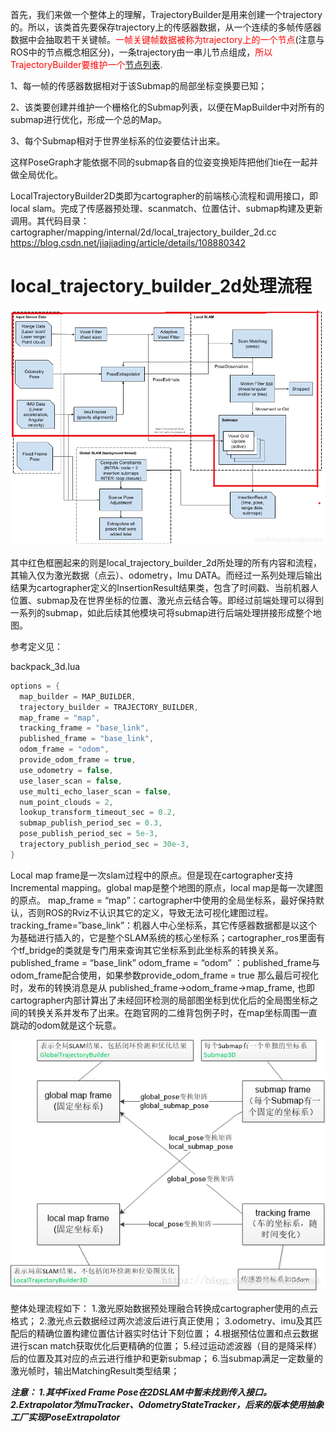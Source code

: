 首先，我们来做一个整体上的理解，TrajectoryBuilder是用来创建一个trajectory的。所以，该类首先要保存trajectory上的传感器数据，从一个连续的多帧传感器数据中会抽取若干关键帧。<font color=red>一帧关键帧数据被称为trajectory上的一个节点</font>(注意与ROS中的节点概念相区分)，一条trajectory由一串儿节点组成，<font color=red>所以TrajectoryBuilder要维护一个[节点列表](https://www.zhihu.com/search?q=节点列表&search_source=Entity&hybrid_search_source=Entity&hybrid_search_extra={"sourceType"%3A"article"%2C"sourceId"%3A48790984})</font>.

1、每一帧的传感器数据相对于该Submap的局部坐标变换要已知；

2、该类要创建并维护一个栅格化的Submap列表，以便在MapBuilder中对所有的submap进行优化，形成一个总的Map。

3、每个Submap相对于世界坐标系的位姿要估计出来。

这样PoseGraph才能依据不同的submap各自的位姿变换矩阵把他们tie在一起并做全局优化。



LocalTrajectoryBuilder2D类即为cartographer的前端核心流程和调用接口，即local slam。完成了传感器预处理、scanmatch、位置估计、submap构建及更新调用。其代码目录：
cartographer/mapping/internal/2d/local_trajectory_builder_2d.cc
https://blog.csdn.net/jiajiading/article/details/108880342



# local_trajectory_builder_2d处理流程

![](assets/local.png)

其中红色框圈起来的则是local_trajectory_builder_2d所处理的所有内容和流程，其输入仅为激光数据（点云）、odometry，Imu DATA。而经过一系列处理后输出结果为cartographer定义的InsertionResult结果类，包含了时间戳、当前机器人位置、submap及在世界坐标的位置、激光点云结合等。即经过前端处理可以得到一系列的submap，如此后续其他模块可将submap进行后端处理拼接形成整个地图。



参考定义见：

backpack_3d.lua

```c++
options = {
  map_builder = MAP_BUILDER,
  trajectory_builder = TRAJECTORY_BUILDER,
  map_frame = "map",
  tracking_frame = "base_link",
  published_frame = "base_link",
  odom_frame = "odom",
  provide_odom_frame = true,
  use_odometry = false,
  use_laser_scan = false,
  use_multi_echo_laser_scan = false,
  num_point_clouds = 2,
  lookup_transform_timeout_sec = 0.2,
  submap_publish_period_sec = 0.3,
  pose_publish_period_sec = 5e-3,
  trajectory_publish_period_sec = 30e-3,
}
```



 Local map frame是一次slam过程中的原点。但是现在cartographer支持Incremental mapping。global map是整个地图的原点，local map是每一次建图的原点。
   map_frame = “map”：cartographer中使用的全局坐标系，最好保持默认，否则ROS的Rviz不认识其它的定义，导致无法可视化建图过程。
    tracking_frame=”base_link”：机器人中心坐标系，其它传感器数据都是以这个为基础进行插入的，它是整个SLAM系统的核心坐标系；cartographer_ros里面有个tf_bridge的类就是专门用来查询其它坐标系到此坐标系的转换关系。
   published_frame = “base_link”
   odom_frame = “odom”  ：published_frame与odom_frame配合使用，如果参数provide_odom_frame = true  那么最后可视化时，发布的转换消息是从 published_frame->odom_frame->map_frame,  也即cartographer内部计算出了未经回环检测的局部图坐标到优化后的全局图坐标之间的转换关系并发布了出来。在跑官网的二维背包例子时，在map坐标周围一直跳动的odom就是这个玩意。

![](assets/local1.png)

整体处理流程如下：
1.激光原始数据预处理融合转换成cartographer使用的点云格式；
2.激光点云数据经过两次滤波后进行真正使用；
3.odometry、imu及其匹配后的精确位置构建位置估计器实时估计下刻位置；
4.根据预估位置和点云数据进行scan match获取优化后更精确的位置；
5.经过运动滤波器（目的是降采样）后的位置及其对应的点云进行维护和更新submap；
6.当submap满足一定数量的激光帧时，输出MatchingResult类型结果；

***注意：
 1.其中Fixed Frame Pose在2DSLAM中暂未找到传入接口。
 2.Extrapolator为ImuTracker、OdometryStateTracker，后来的版本使用抽象工厂实现PoseExtrapolator***

